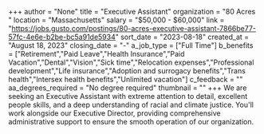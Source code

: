 +++
author = "None"
title = "Executive Assistant"
organization = "80 Acres "
location = "Massachusetts"
salary = "$50,000 - $60,000"
link = "https://jobs.gusto.com/postings/80-acres-executive-assistant-7866be77-57fc-4e6e-b2be-bc5a91de5934"
sort_date = "2023-08-18"
created_at = "August 18, 2023"
closing_date = "-"
a_job_type = ["Full Time"]
b_benefits = ["Retirement","Paid Leave","Health Insurance","Paid Vacation","Dental","Vision","Sick time","Relocation expenses","Professional development","Life insurance","Adoption and surrogacy benefits","Trans health","Intersex health benefits","Unlimited vacation"]
c_feedback = ""
aa_degrees_required = "No degree required"
thumbnail = ""
+++
We are seeking an Executive Assistant with extreme attention to detail, excellent people skills, and a deep understanding of racial and climate justice. You'll work alongside our Executive Director, providing comprehensive administrative support to ensure the smooth operation of our organization. 